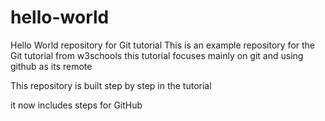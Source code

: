 # hello-world
Hello World repository for Git tutorial
This is an example repository for the Git tutorial from w3schools
this tutorial focuses mainly on git and using github as its remote

This repository is built step by step in the tutorial

it now includes steps for GitHub
